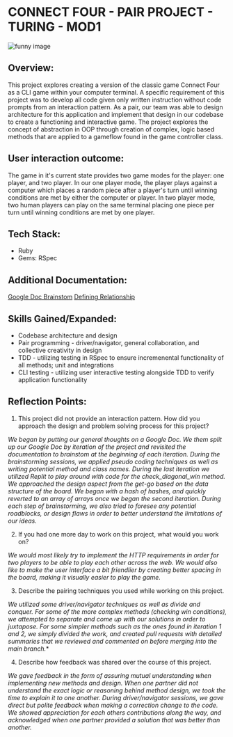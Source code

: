 # **CONNECT FOUR - PAIR PROJECT - TURING - MOD1**
![funny image](https://i.kym-cdn.com/photos/images/original/001/335/681/bac.jpg)
## **Overview:**

This project explores creating a version of the classic game Connect Four as a CLI game within your computer terminal. A specific requirement of this project was to develop all code given only written instruction without code prompts from an interaction pattern. As a pair, our team was able to design architecture for this application and implement that design in our codebase to create a functioning and interactive game. The project explores the concept of abstraction in OOP through creation of complex, logic based methods that are applied to a gameflow found in the game controller class. 


## **User interaction outcome:**
The game in it's current state provides two game modes for the player: one player, and two player. In our one player mode, the player plays against a computer which places a random piece after a player's turn until winning conditions are met by either the computer or player. In two player mode, two human players can play on the same terminal placing one piece per turn until winning conditions are met by one player. 

## **Tech Stack:**
- Ruby
- Gems: RSpec

## **Additional Documentation:**
[Google Doc Brainstom](https://docs.google.com/document/d/1P3wmFz5bldRx5s5Ox9hBn4K1FPc2cF2PQGabBorPTnc/edit#heading=h.h8krlvcjmayj)
[Defining Relationship](https://docs.google.com/document/d/1QYJ4KUGjahCnPv96DBg9BflEC1-6jwJpzyDmNIjcJL8/edit)

## **Skills Gained/Expanded:**
- Codebase architecture and design
- Pair programming - driver/navigator, general collaboration, and collective creativity in design
- TDD - utilizing testing in RSpec to ensure incremenental functionality of all methods; unit and integrations
- CLI testing - utilizing user interactive testing alongside TDD to verify application functionality

## **Reflection Points:**
1. This project did not provide an interaction pattern. How did you approach the design and problem solving process for this project?

*We began by putting our general thoughts on a Google Doc. We them split up our Google Doc by iteration of the project and revisited the documentation to brainstom at the beginning of each iteration. During the brainstorming sessions, we applied pseudo coding techniques as well as writing potential method and class names. During the last iteration we utilized Replit to play around with code for the check_diagonal_win method. We approached the design aspect from the get-go based on the data structure of the board. We began with a hash of hashes, and quickly reverted to an array of arrays once we began the second iteration. During each step of brainstorming, we also tried to foresee any potential roadblocks, or design flaws in order to better understand the limitations of our ideas.*

2. If you had one more day to work on this project, what would you work on?

*We would most likely try to implement the HTTP requirements in order for two players to be able to play each other across the web. We would also like to make the user interface a bit friendlier by creating better spacing in the board, making it visually easier to play the game.*

3. Describe the pairing techniques you used while working on this project.

*We utilized some driver/navigator techniques as well as divide and conquer. For some of the more complex methods (checking win conditions), we attempted to separate and come up with our solutions in order to juxtapose. For some simpler methods such as the ones found in iteration 1 and 2, we simply divided the work, and created pull requests with detailed summaries that we reviewed and commented on before merging into the main branch.**

4. Describe how feedback was shared over the course of this project.

*We gave feedback in the form of assuring mutual understanding when implementing new methods and design. When one partner did not understand the exact logic or reasoning behind method design, we took the time to explain it to one another. During driver/navigator sessions, we gave direct but polite feedback when making a correction change to the code. We showed appreciation for each others contributions along the way, and acknowledged when one partner provided a solution that was better than another.*
